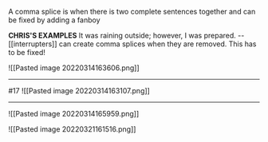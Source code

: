
A comma splice is when there is two complete sentences together and can be fixed by adding a fanboy 

**CHRIS'S EXAMPLES**
	It was raining outside; however, I was prepared. -- [[interrupters]] can create comma splices when they are removed. This has to be fixed!


![[Pasted image 20220314163606.png]]


****

#17 ![[Pasted image 20220314163107.png]]



****
![[Pasted image 20220314165959.png]]


![[Pasted image 20220321161516.png]]

